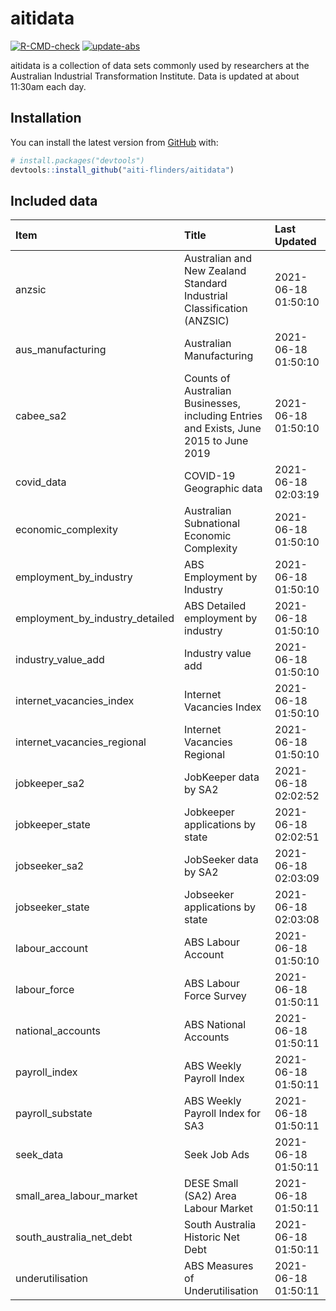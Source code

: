 
<!-- README.md is generated from README.Rmd. Please edit that file -->

# aitidata

<!-- badges: start -->

[![R-CMD-check](https://github.com/aiti-flinders/aitidata/actions/workflows/R-CMD-check.yaml/badge.svg)](https://github.com/aiti-flinders/aitidata/actions/workflows/R-CMD-check.yaml)
[![update-abs](https://github.com/aiti-flinders/aitidata/workflows/update-abs/badge.svg)](https://github.com/aiti-flinders/aitidata/actions)
<!-- badges: end -->

aitidata is a collection of data sets commonly used by researchers at
the Australian Industrial Transformation Institute. Data is updated at
about 11:30am each day.

## Installation

You can install the latest version from [GitHub](https://github.com/)
with:

``` r
# install.packages("devtools")
devtools::install_github("aiti-flinders/aitidata")
```

## Included data

| Item                               | Title                                                                                 | Last Updated        |
| :--------------------------------- | :------------------------------------------------------------------------------------ | :------------------ |
| anzsic                             | Australian and New Zealand Standard Industrial Classification (ANZSIC)                | 2021-06-18 01:50:10 |
| aus\_manufacturing                 | Australian Manufacturing                                                              | 2021-06-18 01:50:10 |
| cabee\_sa2                         | Counts of Australian Businesses, including Entries and Exists, June 2015 to June 2019 | 2021-06-18 01:50:10 |
| covid\_data                        | COVID-19 Geographic data                                                              | 2021-06-18 02:03:19 |
| economic\_complexity               | Australian Subnational Economic Complexity                                            | 2021-06-18 01:50:10 |
| employment\_by\_industry           | ABS Employment by Industry                                                            | 2021-06-18 01:50:10 |
| employment\_by\_industry\_detailed | ABS Detailed employment by industry                                                   | 2021-06-18 01:50:10 |
| industry\_value\_add               | Industry value add                                                                    | 2021-06-18 01:50:10 |
| internet\_vacancies\_index         | Internet Vacancies Index                                                              | 2021-06-18 01:50:10 |
| internet\_vacancies\_regional      | Internet Vacancies Regional                                                           | 2021-06-18 01:50:10 |
| jobkeeper\_sa2                     | JobKeeper data by SA2                                                                 | 2021-06-18 02:02:52 |
| jobkeeper\_state                   | Jobkeeper applications by state                                                       | 2021-06-18 02:02:51 |
| jobseeker\_sa2                     | JobSeeker data by SA2                                                                 | 2021-06-18 02:03:09 |
| jobseeker\_state                   | Jobseeker applications by state                                                       | 2021-06-18 02:03:08 |
| labour\_account                    | ABS Labour Account                                                                    | 2021-06-18 01:50:10 |
| labour\_force                      | ABS Labour Force Survey                                                               | 2021-06-18 01:50:11 |
| national\_accounts                 | ABS National Accounts                                                                 | 2021-06-18 01:50:11 |
| payroll\_index                     | ABS Weekly Payroll Index                                                              | 2021-06-18 01:50:11 |
| payroll\_substate                  | ABS Weekly Payroll Index for SA3                                                      | 2021-06-18 01:50:11 |
| seek\_data                         | Seek Job Ads                                                                          | 2021-06-18 01:50:11 |
| small\_area\_labour\_market        | DESE Small (SA2) Area Labour Market                                                   | 2021-06-18 01:50:11 |
| south\_australia\_net\_debt        | South Australia Historic Net Debt                                                     | 2021-06-18 01:50:11 |
| underutilisation                   | ABS Measures of Underutilisation                                                      | 2021-06-18 01:50:11 |
